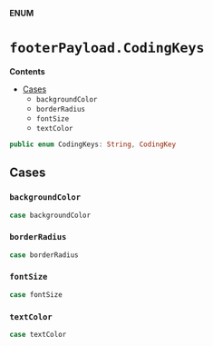 **ENUM**

# `footerPayload.CodingKeys`

**Contents**

- [Cases](#cases)
  - `backgroundColor`
  - `borderRadius`
  - `fontSize`
  - `textColor`

```swift
public enum CodingKeys: String, CodingKey
```

## Cases
### `backgroundColor`

```swift
case backgroundColor
```

### `borderRadius`

```swift
case borderRadius
```

### `fontSize`

```swift
case fontSize
```

### `textColor`

```swift
case textColor
```
